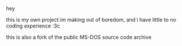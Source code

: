 hey

this is my own project im making out of boredom, and i have little to no coding experience :3c 

this is also a fork of the public MS-DOS source code archive
